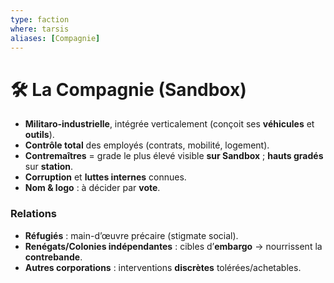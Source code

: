 ```yaml
---
type: faction
where: tarsis
aliases: [Compagnie]
---
```


# 🛠️ La Compagnie (Sandbox)

- **Militaro-industrielle**, intégrée verticalement (conçoit ses **véhicules** et **outils**).  
- **Contrôle total** des employés (contrats, mobilité, logement).  
- **Contremaîtres** = grade le plus élevé visible **sur Sandbox** ; **hauts gradés** sur **station**.  
- **Corruption** et **luttes internes** connues.  
- **Nom & logo** : à décider par **vote**. 

### Relations
- **Réfugiés** : main-d’œuvre précaire (stigmate social).  
- **Renégats/Colonies indépendantes** : cibles d’**embargo** → nourrissent la **contrebande**.  
- **Autres corporations** : interventions **discrètes** tolérées/achetables.
